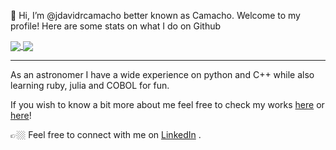 👋 Hi, I’m @jdavidrcamacho better known as Camacho. Welcome to my profile! Here are some stats on what I do on Github

<a href="https://github.com/jdavidrcamacho">
  <img align="center" src="https://github-readme-stats.vercel.app/api?username=jdavidrcamacho&theme=radical" />
</a>
<a href="https://github.com/jdavidrcamacho">
  <img align="center" src="https://github-readme-stats.vercel.app/api/top-langs/?username=jdavidrcamacho&layout=compact&theme=radical" />
</a>

<!---
[![Camacho's GitHub stats](https://github-readme-stats.vercel.app/api?username=jdavidrcamacho&show_icons=true&theme=radical)
](https://github.com/anuraghazra/github-readme-stats)

[![Anurag's GitHub stats](https://github-readme-stats.vercel.app/api?username=anuraghazra)](https://github.com/anuraghazra/github-readme-stats)


[![Top Langs](https://github-readme-stats.vercel.app/api/top-langs/?username=jdavidrcamacho&layout=compact&show_icons=true&theme=radical)
](https://github.com/anuraghazra/github-readme-stats)
--->

---

As an astronomer I have a wide experience on python and C++ while also learning ruby, julia and COBOL for fun.

If you wish to know a bit more about me feel free to check my works [here](https://scholar.google.com/citations?user=siFDifoAAAAJ) or [here](https://oeis.org/A308619)!

👉🏼 Feel free to connect with me on [LinkedIn](https://www.linkedin.com/in/jo%C3%A3o-camacho-phd-83a97b104/) .

<!---
jdavidrcamacho/jdavidrcamacho is a ✨ special ✨ repository because its `README.md` (this file) appears on your GitHub profile.
You can click the Preview link to take a look at your changes.
--->
